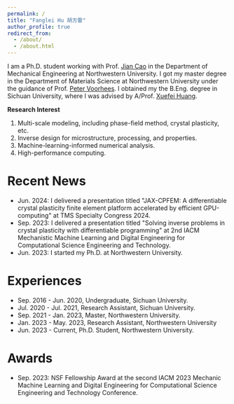 ```yaml
---
permalink: /
title: "Fanglei Hu 胡方雷"
author_profile: true
redirect_from: 
  - /about/
  - /about.html
---
```


I am a Ph.D. student working with Prof. [Jian Cao](https://www.mccormick.northwestern.edu/research-faculty/directory/profiles/cao-jian.html) in the Department of Mechanical Engineering at Northwestern University. I got my master degree in the Department of Materials Science at Northwestern University under the guidance of Prof. [Peter Voorhees](https://www.mccormick.northwestern.edu/research-faculty/directory/profiles/voorhees-peter.html). I obtained my the B.Eng. degree in Sichuan University, where I was advised by A/Prof. [Xuefei Huang](https://www.researchgate.net/profile/Xuefei-Huang).

**Research Interest**
1. Multi-scale modeling, including phase-field method, crystal plasticity, etc.
2. Inverse design for microstructure, processing, and properties.
3. Machine-learning-informed numerical analysis.
4. High-performance computing.


Recent News
======
- Jun. 2024: I delivered a presentation titled "JAX-CPFEM: A differentiable crystal plasticity finite element platform accelerated by efficient GPU-computing" at TMS Specialty Congress 2024.
- Sep. 2023: I delivered a presentation titled "Solving inverse problems in crystal plasticity with differentiable programming" at 2nd IACM Mechanistic Machine Learning and Digital Engineering for Computational Science Engineering and Technology.
- Jun. 2023: I started my Ph.D. at Northwestern University.


Experiences
======
- Sep. 2016 - Jun. 2020, Undergraduate, Sichuan University.
- Jul. 2020 - Jul. 2021, Research Assistant, Sichuan University.
- Sep. 2021 - Jan. 2023, Master, Northwestern University.
- Jan. 2023 - May. 2023, Research Assistant, Northwestern University
- Jun. 2023 - Current, Ph.D. Student, Northwestern University.


Awards
======
- Sep. 2023: NSF Fellowship Award at the second IACM 2023 Mechanic Machine Learning and Digital Engineering for Computational Science Engineering and Technology Conference.

